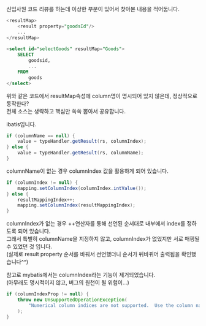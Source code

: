 신입사원 코드 리뷰를 하는데 이상한 부분이 있어서 찾아본 내용을 적어둡니다.

```sql
<resultMap>
	<result property="goodsId"/>
    ... 
</resultMap>
  
<select id="selectGoods" resultMap="Goods">
    SELECT 
        goodsid, 
        ... 
    FROM 
        goods 
</select>
```

위와 같은 코드에서 resultMap속성에 column명이 명시되어 있지 않은데, 정상적으로 동작한다?  
전체 소스는 생략하고 핵심만 쏙쏙 뽑아서 공유합니다. 
  
ibatis입니다. 

```java
if (columnName == null) {
    value = typeHandler.getResult(rs, columnIndex); 
} else { 
    value = typeHandler.getResult(rs, columnName); 
}
```
columnName이 없는 경우 columnIndex 값을 활용하게 되어 있습니다. 

```java
if (columnIndex != null) {
    mapping.setColumnIndex(columnIndex.intValue()); 
} else { 
    resultMappingIndex++; 
    mapping.setColumnIndex(resultMappingIndex); 
}
```
columnIndex가 없는 경우 ++연산자를 통해 선언된 순서대로 내부에서 index를 정하도록 되어 있습니다.  
그래서 특별히 columnName을 지정하지 않고, columnIndex가 없었지만 서로 매핑될 수 있었던 것 입니다.  
(실제로 result property 순서를 바꿔서 선언했더니 순서가 뒤바뀌어 출력됨을 확인했습니다^^) 

참고로 mybatis에서는 columnIndex라는 기능이 제거되었습니다.  
(아무래도 명시적이지 않고, 버그의 원천이 될 위험이...) 
```java
if (columnIndexProp != null) {
    throw new UnsupportedOperationException(
        "Numerical column indices are not supported.  Use the column name instead."
    ); 
}
```
